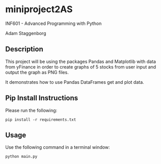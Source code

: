 # miniproject2AS

INF601 - Advanced Programming with Python

Adam Staggenborg

## Description
This project will be using the packages Pandas and Matplotlib with data from yFinance in order to create graphs of 5 stocks from user input and output the graph as PNG files. 

It demonstrates how to use Pandas DataFrames get and plot data.

## Pip Install Instructions

Please run the following:
```
pip install -r requirements.txt 
```

## Usage

Use the following command in a terminal window:
```
python main.py
```
